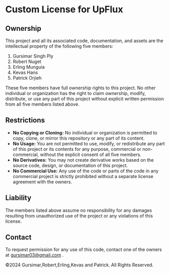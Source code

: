 # Custom License for UpFlux

## Ownership
This project and all its associated code, documentation, and assets are the intellectual property of the following five members:
1. Gursimar Singh Ply
2. Robert Nuget
3. Erling Munguia 
4. Kevas Hans
5. Patrick Orjieh

These five members have full ownership rights to this project. No other individual or organization has the right to claim ownership, modify, distribute, or use any part of this project without explicit written permission from all five members listed above.

## Restrictions
- **No Copying or Cloning:** No individual or organization is permitted to copy, clone, or mirror this repository or any part of its content.
- **No Usage:** You are not permitted to use, modify, or redistribute any part of this project or its contents for any purpose, commercial or non-commercial, without the explicit consent of all five members.
- **No Derivatives:** You may not create derivative works based on the source code, design, or documentation of this project.
- **No Commercial Use:** Any use of the code or parts of the code in any commercial project is strictly prohibited without a separate license agreement with the owners.

## Liability
The members listed above assume no responsibility for any damages resulting from unauthorized use of the project or any violations of this license.

## Contact
To request permission for any use of this code, contact one of the owners at gursimar03@gmail.com .

©2024 Gursimar,Robert,Erling,Kevas and Patrick. All Rights Reserved.
